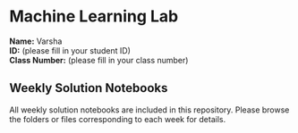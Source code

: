 # Machine Learning Lab

**Name:** Varsha  
**ID:** (please fill in your student ID)  
**Class Number:** (please fill in your class number)

## Weekly Solution Notebooks

All weekly solution notebooks are included in this repository. Please browse the folders or files corresponding to each week for details.
